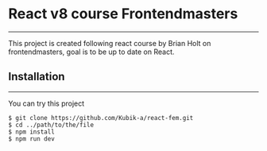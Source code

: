 # React v8 course Frontendmasters

---

This project is created following react course by Brian Holt on frontendmasters, goal is to be up to date on React.

## Installation

---

You can try this project

```
$ git clone https://github.com/Kubik-a/react-fem.git
$ cd ../path/to/the/file
$ npm install
$ npm run dev
```
